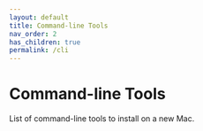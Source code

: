 ```yaml
---
layout: default
title: Command-line Tools
nav_order: 2
has_children: true
permalink: /cli
---
```


# Command-line Tools

List of command-line tools to install on a new Mac. 